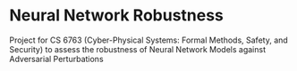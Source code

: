 # Neural Network Robustness
Project for CS 6763 (Cyber-Physical Systems: Formal Methods, Safety, and Security) to assess the robustness of Neural Network Models against Adversarial Perturbations
